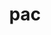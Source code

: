 ---
category: 3-letters
denotation: null
name: pac
reference_link: https://www.etymonline.com/word/pac
root_language: null
root_name: null
title: pac
type: free
word_sums:
- respelling: pac
  sum: 'Pac + '
---